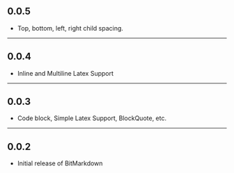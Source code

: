 ## 0.0.5

- Top, bottom, left, right child spacing.

---

## 0.0.4

- Inline and Multiline Latex Support

---

## 0.0.3

- Code block, Simple Latex Support, BlockQuote, etc.

---

## 0.0.2

- Initial release of BitMarkdown
